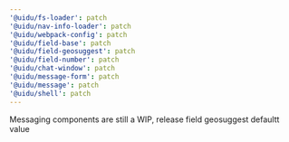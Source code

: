 ```yaml
---
'@uidu/fs-loader': patch
'@uidu/nav-info-loader': patch
'@uidu/webpack-config': patch
'@uidu/field-base': patch
'@uidu/field-geosuggest': patch
'@uidu/field-number': patch
'@uidu/chat-window': patch
'@uidu/message-form': patch
'@uidu/message': patch
'@uidu/shell': patch
---
```


Messaging components are still a WIP, release field geosuggest defaultt value
